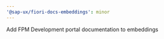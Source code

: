 ```yaml
---
'@sap-ux/fiori-docs-embeddings': minor
---
```


Add FPM Development portal documentation to embeddings
